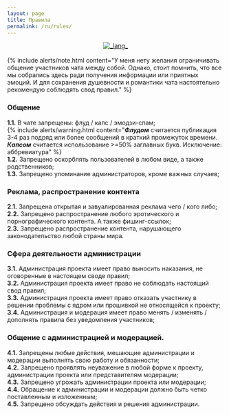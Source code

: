 ```yaml
---
layout: page
title: Правила
permalink: /ru/rules/
---
```


<div align="center">
  <!-- Lang -->
	<a href="https://www.craft-rom.pp.ua/rules/"><img src="https://img.shields.io/badge/READ-ENGLISH-success?longCache=true&style=flat-square"
      alt="_lang_" /></a></div>
	<br>  
{% include alerts/note.html content="У меня нету желания ограничивать общение участников чата между собой.
Однако, стоит помнить, что все мы собрались здесь ради получения информации или приятных эмоций.
И для сохранения душевности и романтики чата настоятельно рекомендую соблюдять свод правил." %}


### Общение
**1.1.** В чате  запрещены: флуд / капс / эмодзи-спам;<br>
{% include alerts/warning.html content="**_Флудом_** считается публикация 3-4 раз подряд или более сообщений в краткий промежуток времени. <br>
**_Капсом_** считается использование >=50% заглавных букв. Исключение: аббревиатура" %} <br>
**1.2.** Запрещено оскорблять пользователей в любом виде, а также родственников; <br>
**1.3.** Запрещено упоминание администраторов, кроме важных случаев; <br>
 
### Реклама, распространение контента
**2.1.** Запрещена открытая и завуалированная реклама чего / кого либо; <br>
**2.2.** Запрещено распространение любого эротического и порнографического контента. А также фишинг-ссылок; <br>
**2.3.** Запрещено распространение контента, нарушающего законодательство любой страны мира. <br>

### Сфера деятельности администрации
**3.1.** Администрация проекта имеет право выносить наказания, не оговоренные в настоящем своде правил; <br>
**3.2.** Администрация проекта имеет право не соблюдать  настоящий свод правил; <br>
**3.3.** Администрация проекта имеет право отказать участнику в решении проблемы с ядром или прошивкой не относящейся к проекту; <br>
**3.4.** Администрация и модерация имеет право менять / изменять / дополнять правила без уведомления участников; <br>

### Общение с администрацией и модерацией.
**4.1.** Запрещены любые действия, мешающие администрации и модерации выполнять свою работу и обязанности; <br>
**4.2.** Запрещено проявлять неуважение в любой форме к проекту, администрации проекта или представителям модерации; <br>
**4.3.** Запрещено угрожать администрации проекта или модерации; <br>
**4.4.** Обращение к администрации и модерации должно быть четко поставленным и изложенным; <br>
**4.5.** Запрещено обсуждать действия и решения администрации. <br>